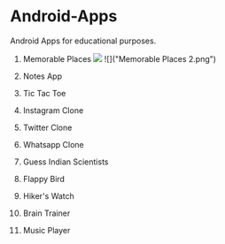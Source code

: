 # Android-Apps
Android Apps for educational purposes.

1. Memorable Places
![]("Screenshots/Memorable%20Places%201.png")
![]("Memorable Places 2.png")

2. Notes App
3. Tic Tac Toe
4. Instagram Clone
5. Twitter Clone
6. Whatsapp Clone
7. Guess Indian Scientists
8. Flappy Bird
9. Hiker's Watch
10. Brain Trainer
11. Music Player
